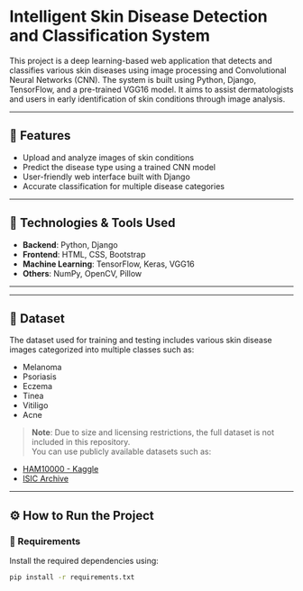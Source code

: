 # Intelligent Skin Disease Detection and Classification System

This project is a deep learning-based web application that detects and classifies various skin diseases using image processing and Convolutional Neural Networks (CNN). The system is built using Python, Django, TensorFlow, and a pre-trained VGG16 model. It aims to assist dermatologists and users in early identification of skin conditions through image analysis.

---

## 📌 Features

- Upload and analyze images of skin conditions
- Predict the disease type using a trained CNN model
- User-friendly web interface built with Django
- Accurate classification for multiple disease categories

---

## 🧠 Technologies & Tools Used

- **Backend**: Python, Django
- **Frontend**: HTML, CSS, Bootstrap
- **Machine Learning**: TensorFlow, Keras, VGG16
- **Others**: NumPy, OpenCV, Pillow

---


---

## 📁 Dataset

The dataset used for training and testing includes various skin disease images categorized into multiple classes such as:

- Melanoma
- Psoriasis
- Eczema
- Tinea
- Vitiligo
- Acne

> **Note**: Due to size and licensing restrictions, the full dataset is not included in this repository.  
> You can use publicly available datasets such as:
- [HAM10000 - Kaggle](https://www.kaggle.com/datasets/kmader/skin-cancer-mnist-ham10000)
- [ISIC Archive](https://www.isic-archive.com)

---

## ⚙️ How to Run the Project

### 🔧 Requirements

Install the required dependencies using:

```bash
pip install -r requirements.txt


